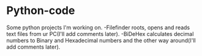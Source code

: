 # Python-code
Some python projects I'm working on.
-Filefinder roots, opens and reads text files from ur PC(I'll add comments later).
-BiDeHex calculates decimal numbers to Binary and Hexadecimal numbers and the other way around(I'll add comments later).
